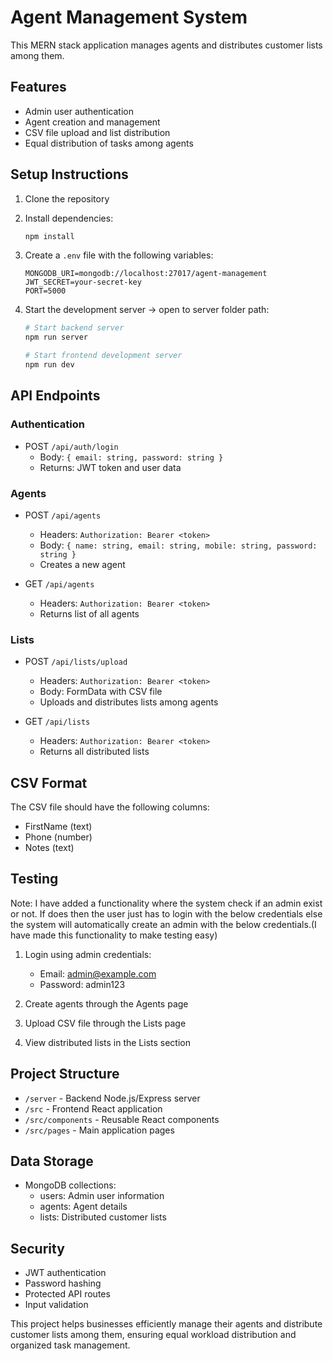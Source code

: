 # Agent Management System

This MERN stack application manages agents and distributes customer lists among them.

## Features

- Admin user authentication
- Agent creation and management
- CSV file upload and list distribution
- Equal distribution of tasks among agents

## Setup Instructions

1. Clone the repository
2. Install dependencies:
   ```bash
   npm install
   ```

3. Create a `.env` file with the following variables:
   ```
   MONGODB_URI=mongodb://localhost:27017/agent-management
   JWT_SECRET=your-secret-key
   PORT=5000
   ```

4. Start the development server -> open to server folder path:
   ```bash
   # Start backend server
   npm run server

   # Start frontend development server
   npm run dev
   ```

## API Endpoints

### Authentication
- POST `/api/auth/login`
  - Body: `{ email: string, password: string }`
  - Returns: JWT token and user data

### Agents
- POST `/api/agents`
  - Headers: `Authorization: Bearer <token>`
  - Body: `{ name: string, email: string, mobile: string, password: string }`
  - Creates a new agent

- GET `/api/agents`
  - Headers: `Authorization: Bearer <token>`
  - Returns list of all agents

### Lists
- POST `/api/lists/upload`
  - Headers: `Authorization: Bearer <token>`
  - Body: FormData with CSV file
  - Uploads and distributes lists among agents

- GET `/api/lists`
  - Headers: `Authorization: Bearer <token>`
  - Returns all distributed lists

## CSV Format
The CSV file should have the following columns:
- FirstName (text)
- Phone (number)
- Notes (text)

## Testing
Note: I have added a functionality where the system check if an admin exist or not. If does then the user just has to login with the below credentials else the system will automatically create an admin with the below credentials.(I have made this functionality to make testing easy)

1. Login using admin credentials:
   - Email: admin@example.com
   - Password: admin123

2. Create agents through the Agents page

3. Upload CSV file through the Lists page

4. View distributed lists in the Lists section

## Project Structure
- `/server` - Backend Node.js/Express server
- `/src` - Frontend React application
- `/src/components` - Reusable React components
- `/src/pages` - Main application pages

## Data Storage
- MongoDB collections:
  - users: Admin user information
  - agents: Agent details
  - lists: Distributed customer lists

## Security
- JWT authentication
- Password hashing
- Protected API routes
- Input validation

This project helps businesses efficiently manage their agents and distribute customer lists among them, ensuring equal workload distribution and organized task management.